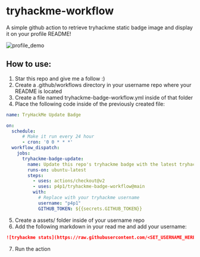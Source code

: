 # tryhackme-workflow

A simple github action to retrieve tryhackme static badge image and display it on your profile README!

![profile_demo](https://raw.githubusercontent.com/p4p1/tryhackme-workflow/main/assets/public_profile.png)


## How to use:

1. Star this repo and give me a follow :)
2. Create a .github/workflows directory in your username repo where your README is located
3. Create a file named tryhackme-badge-workflow.yml inside of that folder
4. Place the following code inside of the previously created file:
```yaml
name: TryHackMe Update Badge

on:
  schedule:
      # Make it run every 24 hour
      - cron: '0 0 * * *'
  workflow_dispatch:
    jobs:
      tryhackme-badge-update:
        name: Update this repo's tryhackme badge with the latest tryhackme image badge
        runs-on: ubuntu-latest
        steps:
          - uses: actions/checkout@v2
          - uses: p4p1/tryhackme-badge-workflow@main
          with:
            # Replace with your tryhackme username
            username: "p4p1"
            GITHUB_TOKEN: ${{secrets.GITHUB_TOKEN}}
```
5. Create a assets/ folder inside of your username repo
6. Add the following markdown in your read me and add your username:
```markdown
![tryhackme stats](https://raw.githubusercontent.com/<SET_USERNAME_HERE>/<SET_USERNAME_HERE>/master/assets/thm_propic.png)
```
7. Run the action
